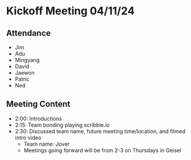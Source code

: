# Kickoff Meeting 04/11/24
## Attendance
- Jim 
- Adu
- Mingyang
- David
- Jaewon
- Patric
- Ned
## Meeting Content
- 2:00: Introductions
- 2:15: Team bonding playing scribble.io
- 2:30: Discussed team name, future meeting time/location, and filmed intro video  
   - Team name: Jover  
   - Meetings going forward will be from 2-3 on Thursdays in Geisel
